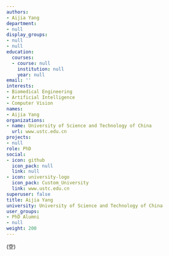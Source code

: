 ```yaml
---
authors:
- Aijia Yang
department:
- null
display_groups:
- null
- null
education:
  courses:
  - course: null
    institution: null
    year: null
email: ''
interests:
- Biomedical Engineering
- Artificial Intelligence
- Computer Vision
names:
- Aijia Yang
organizations:
- name: University of Science and Technology of China
  url: www.ustc.edu.cn
projects:
- null
role: PhD
social:
- icon: github
  icon_pack: null
  link: null
- icon: university-logo
  icon_pack: Custom_University
  link: www.ustc.edu.cn
superuser: false
title: Aijia Yang
university: University of Science and Technology of China
user_groups:
- PhD Alumni
- null
weight: 200
---
```


(空)

